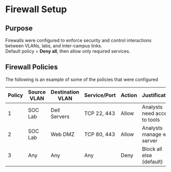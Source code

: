 # Firewall Setup

## Purpose
Firewalls were configured to enforce security and control interactions between VLANs, labs, and inter-campus links.  
Default policy = **Deny all**, then allow only required services.

## Firewall Policies
The following is an example of some of the policies that were configured

| Policy | Source VLAN | Destination VLAN | Service/Port   | Action | Justification |
|--------|-------------|------------------|----------------|--------|---------------|
| 1      | SOC Lab     | Dell Servers     | TCP 22, 443    | Allow  | Analysts need access to tools |
| 2      | SOC Lab     | Web DMZ          | TCP 80, 443    | Allow  | Analysts manage web server    |
| 3      | Any         | Any              | Any            | Deny   | Block all else (default)      |
